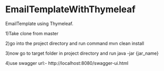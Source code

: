 # EmailTemplateWithThymeleaf
EmailTemplate using Thymeleaf.


1)Take clone from master

2)go into the project directory and run command mvn clean install

3)now go to target folder in project directory and run java -jar {jar_name} 

4)use swagger url:-
http://localhost:8080/swagger-ui.html
